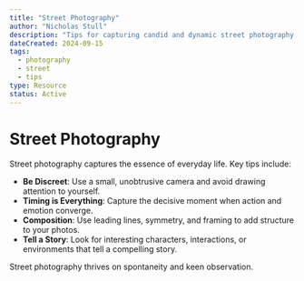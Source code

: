 ```yaml
---
title: "Street Photography"
author: "Nicholas Stull"
description: "Tips for capturing candid and dynamic street photography, focusing on timing, composition, and storytelling."
dateCreated: 2024-09-15
tags:
  - photography
  - street
  - tips
type: Resource
status: Active
---
```


# Street Photography

Street photography captures the essence of everyday life. Key tips include:

- **Be Discreet**: Use a small, unobtrusive camera and avoid drawing attention to yourself.
- **Timing is Everything**: Capture the decisive moment when action and emotion converge.
- **Composition**: Use leading lines, symmetry, and framing to add structure to your photos.
- **Tell a Story**: Look for interesting characters, interactions, or environments that tell a compelling story.

Street photography thrives on spontaneity and keen observation.
